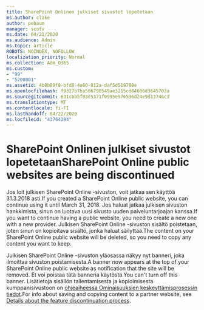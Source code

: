 ```yaml
---
title: SharePoint Onlinen julkiset sivustot lopetetaan
ms.author: clake
author: pebaum
manager: scotv
ms.date: 04/21/2020
ms.audience: Admin
ms.topic: article
ROBOTS: NOINDEX, NOFOLLOW
localization_priority: Normal
ms.collection: Adm_O365
ms.custom:
- "99"
- "5200001"
ms.assetid: 4b8b89f8-bfd8-4a60-812a-daf5d519788e
ms.openlocfilehash: f9327b7ba506790549ae3215cd84606d3645703a
ms.sourcegitcommit: 631cbb5f03e5371f0995e976536d24e9d13746c3
ms.translationtype: MT
ms.contentlocale: fi-FI
ms.lasthandoff: 04/22/2020
ms.locfileid: "43764294"
---
```

# <a name="sharepoint-online-public-websites-are-being-discontinued"></a><span data-ttu-id="be9e6-102">SharePoint Onlinen julkiset sivustot lopetetaan</span><span class="sxs-lookup"><span data-stu-id="be9e6-102">SharePoint Online public websites are being discontinued</span></span>

<span data-ttu-id="be9e6-103">Jos loit julkisen SharePoint Online -sivuston, voit jatkaa sen käyttöä 31.3.2018 asti.</span><span class="sxs-lookup"><span data-stu-id="be9e6-103">If you created a SharePoint Online public website, you can continue using it until March 31, 2018.</span></span> <span data-ttu-id="be9e6-104">Jos haluat jatkaa julkisen sivuston hankkimista, sinun on luotava uusi sivusto uuden palveluntarjoajan kanssa.</span><span class="sxs-lookup"><span data-stu-id="be9e6-104">If you want to continue having a public website, you need to create a new one with a new provider.</span></span> <span data-ttu-id="be9e6-105">Julkisen SharePoint Online -sivuston sisältö poistetaan, joten sinun on kopioitava sisältö, jonka haluat säilyttää.</span><span class="sxs-lookup"><span data-stu-id="be9e6-105">The content on your SharePoint Online public website will be deleted, so you need to copy any content you want to keep.</span></span>
  
<span data-ttu-id="be9e6-106">Julkisen SharePoint Online -sivuston yläosassa näkyy nyt banneri, joka ilmoittaa sivuston poistamisesta.</span><span class="sxs-lookup"><span data-stu-id="be9e6-106">A banner now appears at the top of your SharePoint Online public website as notification that the site will be removed.</span></span> <span data-ttu-id="be9e6-107">Et voi poistaa tätä banneria käytöstä.</span><span class="sxs-lookup"><span data-stu-id="be9e6-107">You can't turn off this banner.</span></span> <span data-ttu-id="be9e6-108">Lisätietoja sisällön tallentamisesta ja kopioimisesta kumppanisivustoon on [ohjeaiheessa Ominaisuuksien keskeyttämisprosessin tiedot](https://go.microsoft.com/fwlink/?linkid=866980).</span><span class="sxs-lookup"><span data-stu-id="be9e6-108">For info about saving and copying content to a partner website, see [Details about the feature discontinuation process](https://go.microsoft.com/fwlink/?linkid=866980).</span></span>
  